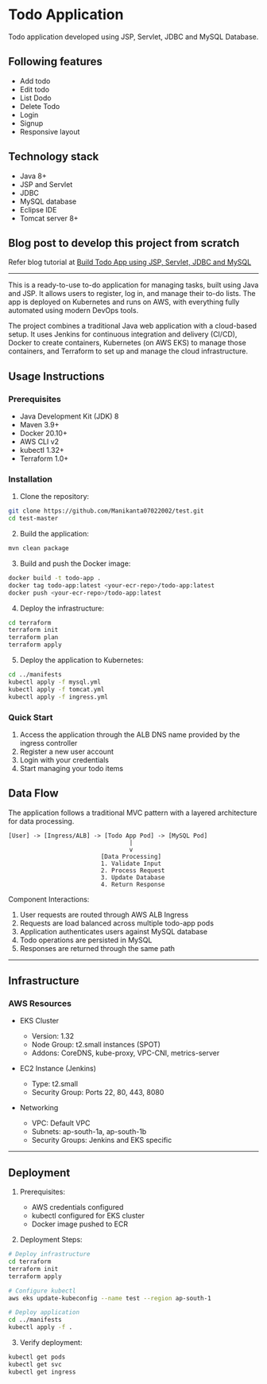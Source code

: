 # Todo Application
Todo application developed using JSP, Servlet, JDBC and MySQL Database.

## Following features
- Add todo
- Edit todo
- List Dodo
- Delete Todo
- Login
- Signup
- Responsive layout

## Technology stack
- Java 8+
- JSP and Servlet
- JDBC
- MySQL database
- Eclipse IDE
- Tomcat server 8+

## Blog post to develop this project from scratch

Refer blog tutorial at 
<a href="https://www.javaguides.net/2019/10/build-todo-app-using-jsp-servlet-jdbc-and-mysql.html">Build Todo App using JSP, Servlet, JDBC and MySQL</a>

---
This is a ready-to-use to-do application for managing tasks, built using Java and JSP. It allows users to register, log in, and manage their to-do lists. The app is deployed on Kubernetes and runs on AWS, with everything fully automated using modern DevOps tools.

The project combines a traditional Java web application with a cloud-based setup. It uses Jenkins for continuous integration and delivery (CI/CD), Docker to create containers, Kubernetes (on AWS EKS) to manage those containers, and Terraform to set up and manage the cloud infrastructure.


## Usage Instructions
### Prerequisites
- Java Development Kit (JDK) 8
- Maven 3.9+
- Docker 20.10+
- AWS CLI v2
- kubectl 1.32+
- Terraform 1.0+

### Installation

1. Clone the repository:
```bash
git clone https://github.com/Manikanta07022002/test.git
cd test-master
```

2. Build the application:
```bash
mvn clean package
```

3. Build and push the Docker image:
```bash
docker build -t todo-app .
docker tag todo-app:latest <your-ecr-repo>/todo-app:latest
docker push <your-ecr-repo>/todo-app:latest
```

4. Deploy the infrastructure:
```bash
cd terraform
terraform init
terraform plan
terraform apply
```

5. Deploy the application to Kubernetes:
```bash
cd ../manifests
kubectl apply -f mysql.yml
kubectl apply -f tomcat.yml
kubectl apply -f ingress.yml
```

### Quick Start
1. Access the application through the ALB DNS name provided by the ingress controller
2. Register a new user account
3. Login with your credentials
4. Start managing your todo items



## Data Flow
The application follows a traditional MVC pattern with a layered architecture for data processing.

```ascii
[User] -> [Ingress/ALB] -> [Todo App Pod] -> [MySQL Pod]
                                  |
                                  v
                          [Data Processing]
                          1. Validate Input
                          2. Process Request
                          3. Update Database
                          4. Return Response
```

Component Interactions:
1. User requests are routed through AWS ALB Ingress
2. Requests are load balanced across multiple todo-app pods
3. Application authenticates users against MySQL database
4. Todo operations are persisted in MySQL
5. Responses are returned through the same path

---
## Infrastructure

### AWS Resources
- EKS Cluster
  - Version: 1.32
  - Node Group: t2.small instances (SPOT)
  - Addons: CoreDNS, kube-proxy, VPC-CNI, metrics-server

- EC2 Instance (Jenkins)
  - Type: t2.small
  - Security Group: Ports 22, 80, 443, 8080

- Networking
  - VPC: Default VPC
  - Subnets: ap-south-1a, ap-south-1b
  - Security Groups: Jenkins and EKS specific

---
## Deployment
1. Prerequisites:
   - AWS credentials configured
   - kubectl configured for EKS cluster
   - Docker image pushed to ECR

2. Deployment Steps:
```bash
# Deploy infrastructure
cd terraform
terraform init
terraform apply

# Configure kubectl
aws eks update-kubeconfig --name test --region ap-south-1

# Deploy application
cd ../manifests
kubectl apply -f .
```

3. Verify deployment:
```bash
kubectl get pods
kubectl get svc
kubectl get ingress
```
